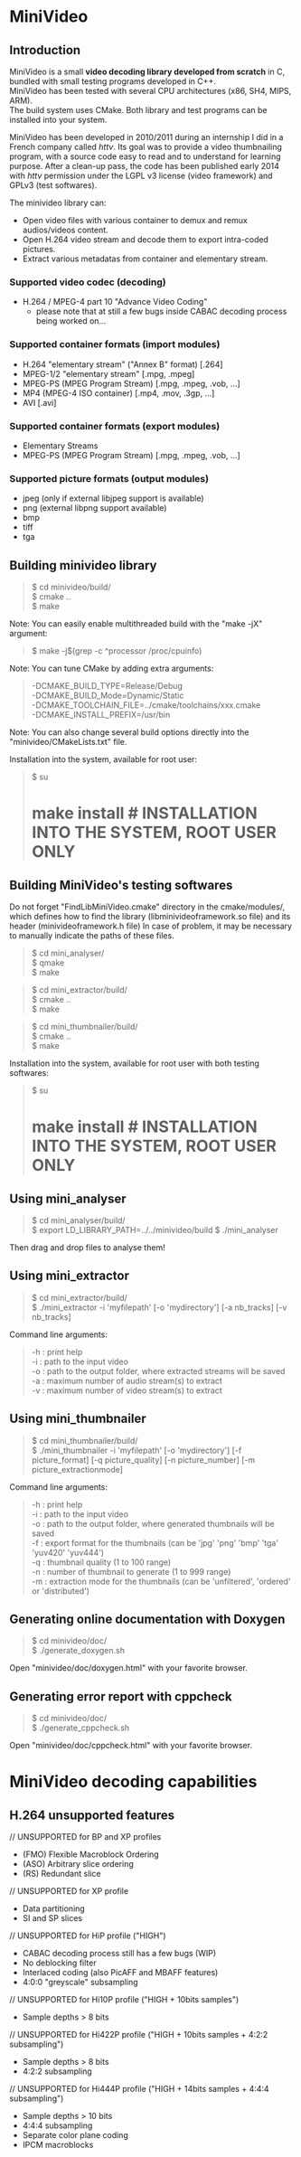 MiniVideo
=========


Introduction
------------

MiniVideo is a small **video decoding library developed from scratch** in C, bundled with small testing programs developed in C++.  
MiniVideo has been tested with several CPU architectures (x86, SH4, MIPS, ARM).  
The build system uses CMake. Both library and test programs can be installed into your system.  

MiniVideo has been developed in 2010/2011 during an internship I did in a French company called *httv*. Its goal was to provide a video thumbnailing program, with a source code easy to read and to understand for learning purpose. After a clean-up pass, the code has been published early 2014 with *httv* permission under the LGPL v3 license (video framework) and GPLv3 (test softwares).  

The minivideo library can:
* Open video files with various container to demux and remux audios/videos content.
* Open H.264 video stream and decode them to export intra-coded pictures.
* Extract various metadatas from container and elementary stream.

### Supported video codec (decoding)
- H.264 / MPEG-4 part 10 "Advance Video Coding"
  - please note that at still a few bugs inside CABAC decoding process being worked on...

### Supported container formats (import modules)
- H.264 "elementary stream" ("Annex B" format) [.264]
- MPEG-1/2 "elementary stream" [.mpg, .mpeg]
- MPEG-PS (MPEG Program Stream) [.mpg, .mpeg, .vob, ...]
- MP4 (MPEG-4 ISO container) [.mp4, .mov, .3gp, ...]
- AVI [.avi]

### Supported container formats (export modules)
- Elementary Streams
- MPEG-PS (MPEG Program Stream) [.mpg, .mpeg, .vob, ...]

### Supported picture formats (output modules)
- jpeg (only if external libjpeg support is available)
- png (external libpng support available)
- bmp
- tiff
- tga

Building minivideo library
--------------------------

> $ cd minivideo/build/  
> $ cmake ..  
> $ make  

Note: You can easily enable multithreaded build with the "make -jX" argument:
> $ make -j$(grep -c ^processor /proc/cpuinfo)  

Note: You can tune CMake by adding extra arguments:
> -DCMAKE_BUILD_TYPE=Release/Debug  
> -DCMAKE_BUILD_Mode=Dynamic/Static  
> -DCMAKE_TOOLCHAIN_FILE=../cmake/toolchains/xxx.cmake  
> -DCMAKE_INSTALL_PREFIX=/usr/bin  

Note: You can also change several build options directly into the "minivideo/CMakeLists.txt" file.

Installation into the system, available for root user:
>  $ su  
>  # make install # INSTALLATION INTO THE SYSTEM, ROOT USER ONLY  


Building MiniVideo's testing softwares
--------------------------------------

Do not forget "FindLibMiniVideo.cmake" directory in the cmake/modules/, which defines
how to find the library (libminivideoframework.so file) and its header (minivideoframework.h file)
In case of problem, it may be necessary to manually indicate the paths of these files.

> $ cd mini_analyser/  
> $ qmake  
> $ make  

> $ cd mini_extractor/build/  
> $ cmake ..  
> $ make  

> $ cd mini_thumbnailer/build/  
> $ cmake ..  
> $ make  

Installation into the system, available for root user with both testing softwares:
>  $ su  
>  # make install # INSTALLATION INTO THE SYSTEM, ROOT USER ONLY  


Using mini_analyser
-------------------

> $ cd mini_analyser/build/  
> $ export LD_LIBRARY_PATH=../../minivideo/build
> $ ./mini_analyser

Then drag and drop files to analyse them!

Using mini_extractor
--------------------

> $ cd mini_extractor/build/  
> $ ./mini_extractor -i 'myfilepath' [-o 'mydirectory'] [-a nb_tracks] [-v nb_tracks]  

Command line arguments:
> -h : print help  
> -i : path to the input video  
> -o : path to the output folder, where extracted streams will be saved  
> -a : maximum number of audio stream(s) to extract  
> -v : maximum number of video stream(s) to extract  


Using mini_thumbnailer
----------------------

> $ cd mini_thumbnailer/build/  
> $ ./mini_thumbnailer -i 'myfilepath' [-o 'mydirectory'] [-f picture_format] [-q picture_quality] [-n picture_number] [-m picture_extractionmode]  

Command line arguments:
> -h : print help  
> -i : path to the input video  
> -o : path to the output folder, where generated thumbnails will be saved  
> -f : export format for the thumbnails (can be 'jpg' 'png' 'bmp' 'tga' 'yuv420' 'yuv444')  
> -q : thumbnail quality (1 to 100 range)  
> -n : number of thumbnail to generate (1 to 999 range)  
> -m : extraction mode for the thumbnails (can be 'unfiltered', 'ordered' or 'distributed')  


Generating online documentation with Doxygen
--------------------------------------------

> $ cd minivideo/doc/  
> $ ./generate_doxygen.sh  

Open "minivideo/doc/doxygen.html" with your favorite browser.


Generating error report with cppcheck
-------------------------------------

> $ cd minivideo/doc/  
> $ ./generate_cppcheck.sh  

Open "minivideo/doc/cppcheck.html" with your favorite browser.


MiniVideo decoding capabilities
===============================

H.264 unsupported features
--------------------------

// UNSUPPORTED for BP and XP profiles
- (FMO) Flexible Macroblock Ordering
- (ASO) Arbitrary slice ordering
- (RS) Redundant slice

// UNSUPPORTED for XP profile
- Data partitioning
- SI and SP slices

// UNSUPPORTED for HiP profile ("HIGH")
- CABAC decoding process still has a few bugs (WIP)
- No deblocking filter
- Interlaced coding (also PicAFF and MBAFF features)
- 4:0:0 "greyscale" subsampling

// UNSUPPORTED for Hi10P profile ("HIGH + 10bits samples")
- Sample depths > 8 bits

// UNSUPPORTED for Hi422P profile ("HIGH + 10bits samples + 4:2:2 subsampling")
- Sample depths > 8 bits
- 4:2:2 subsampling

// UNSUPPORTED for Hi444P profile ("HIGH + 14bits samples + 4:4:4 subsampling")
- Sample depths > 10 bits
- 4:4:4 subsampling
- Separate color plane coding
- IPCM macroblocks
